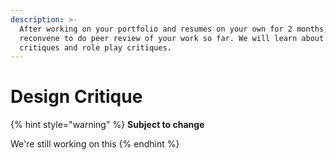 ```yaml
---
description: >-
  After working on your portfolio and resumes on your own for 2 months, we
  reconvene to do peer review of your work so far. We will learn about design
  critiques and role play critiques.
---
```


# Design Critique

{% hint style="warning" %}
**Subject to change**

We're still working on this
{% endhint %}
